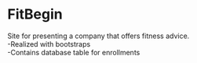 # FitBegin
Site for presenting a company that offers fitness advice.<br />
-Realized with bootstraps<br />
-Contains database table for enrollments<br />
